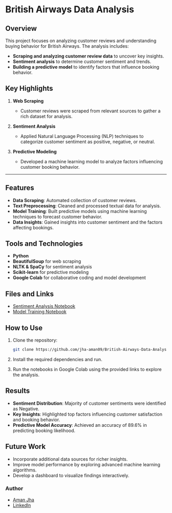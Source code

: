 # British Airways Data Analysis

## Overview
This project focuses on analyzing customer reviews and understanding buying behavior for British Airways. The analysis includes:

- **Scraping and analyzing customer review data** to uncover key insights.
- **Sentiment analysis** to determine customer sentiment and trends.
- **Building a predictive model** to identify factors that influence booking behavior.

## Key Highlights

1. **Web Scraping**
   - Customer reviews were scraped from relevant sources to gather a rich dataset for analysis.

2. **Sentiment Analysis**
   - Applied Natural Language Processing (NLP) techniques to categorize customer sentiment as positive, negative, or neutral.

3. **Predictive Modeling**
   - Developed a machine learning model to analyze factors influencing customer booking behavior.

---

## Features

- **Data Scraping**: Automated collection of customer reviews.
- **Text Preprocessing**: Cleaned and processed textual data for analysis.
- **Model Training**: Built predictive models using machine learning techniques to forecast customer behavior.
- **Data Insights**: Gained insights into customer sentiment and the factors affecting bookings.

## Tools and Technologies

- **Python**
- **BeautifulSoup** for web scraping
- **NLTK & SpaCy** for sentiment analysis
- **Scikit-learn** for predictive modeling
- **Google Colab** for collaborative coding and model development

## Files and Links

- [Sentiment Analysis Notebook](https://colab.research.google.com/drive/1hxo3PEskPcrwZi6aOK7wGqA5MbbWY4cL?usp=sharing)  
- [Model Training Notebook](https://colab.research.google.com/drive/1z4el50p_rR6t54wMBVmWidONBbjoVr5b?usp=sharing)

## How to Use

1. Clone the repository:
   ```bash
   git clone https://github.com/jha-aman09/British-Airways-Data-Analysis.git
   ```

2. Install the required dependencies and run.

3. Run the notebooks in Google Colab using the provided links to explore the analysis.

## Results

- **Sentiment Distribution**: Majority of customer sentiments were identified as Negative.
- **Key Insights**: Highlighted top factors influencing customer satisfaction and booking behavior.
- **Predictive Model Accuracy**: Achieved an accuracy of 89.6% in predicting booking likelihood.

## Future Work

- Incorporate additional data sources for richer insights.
- Improve model performance by exploring advanced machine learning algorithms.
- Develop a dashboard to visualize findings interactively.

### Author
- [Aman Jha](https://github.com/jha-aman09) 
- [LinkedIn](https://www.linkedin.com/in/aman--jha)
